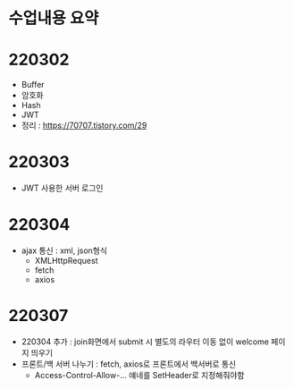 # 수업내용 요약
# 220302
- Buffer
- 암호화
- Hash
- JWT
- 정리 : https://70707.tistory.com/29
# 220303
- JWT 사용한 서버 로그인
# 220304
- ajax 통신 : xml, json형식
    - XMLHttpRequest
    - fetch
    - axios
# 220307
- 220304 추가 : join화면에서 submit 시 별도의 라우터 이동 없이 welcome 페이지 띄우기
- 프론트/백 서버 나누기 : fetch, axios로 프론트에서 백서버로 통신
    - Access-Control-Allow-... 얘네를 SetHeader로 지정해줘야함